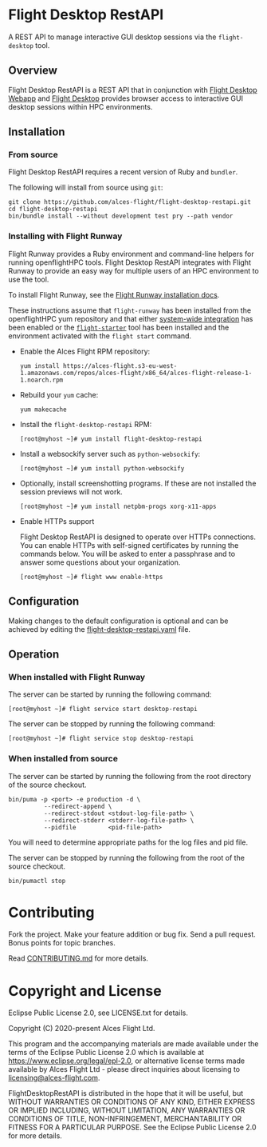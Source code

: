 # Flight Desktop RestAPI

A REST API to manage interactive GUI desktop sessions via the `flight-desktop`
tool.

## Overview

Flight Desktop RestAPI is a REST API that in conjunction with [Flight
Desktop Webapp](https://github.com/openflighthpc/flight-desktop-webapp) and
[Flight Desktop](https://github.com/openflighthpc/flight-desktop) provides
browser access to interactive GUI desktop sessions within HPC environments.

## Installation

### From source

Flight Desktop RestAPI requires a recent version of Ruby and `bundler`.

The following will install from source using `git`:

```
git clone https://github.com/alces-flight/flight-desktop-restapi.git
cd flight-desktop-restapi
bin/bundle install --without development test pry --path vendor
```

### Installing with Flight Runway

Flight Runway provides a Ruby environment and command-line helpers for running
openflightHPC tools.  Flight Desktop RestAPI integrates with Flight Runway to
provide an easy way for multiple users of an HPC environment to use the tool.

To install Flight Runway, see the [Flight Runway installation
docs](https://github.com/openflighthpc/flight-runway#installation).

These instructions assume that `flight-runway` has been installed from
the openflightHPC yum repository and that either [system-wide
integration](https://github.com/openflighthpc/flight-runway#system-wide-integration) has been enabled or the
[`flight-starter`](https://github.com/openflighthpc/flight-starter) tool has been
installed and the environment activated with the `flight start` command.

 * Enable the Alces Flight RPM repository:

    ```
    yum install https://alces-flight.s3-eu-west-1.amazonaws.com/repos/alces-flight/x86_64/alces-flight-release-1-1.noarch.rpm
    ```

 * Rebuild your `yum` cache:

    ```
    yum makecache
    ```
    
 * Install the `flight-desktop-restapi` RPM:

    ```
    [root@myhost ~]# yum install flight-desktop-restapi
    ```

 * Install a websockify server such as `python-websockify`:

    ```
    [root@myhost ~]# yum install python-websockify
    ```

 * Optionally, install screenshotting programs.  If these are not installed
   the session previews will not work.

    ```
    [root@myhost ~]# yum install netpbm-progs xorg-x11-apps
    ```

 * Enable HTTPs support

    Flight Desktop RestAPI is designed to operate over HTTPs connections.  You
    can enable HTTPs with self-signed certificates by running the commands
    below.  You will be asked to enter a passphrase and to answer some
    questions about your organization.

    ```
    [root@myhost ~]# flight www enable-https
    ```


## Configuration

Making changes to the default configuration is optional and can be achieved by editing the [flight-desktop-restapi.yaml](etc/flight-desktop-restapi.yaml) file.

## Operation

### When installed with Flight Runway

The server can be started by running the following command:

```
[root@myhost ~]# flight service start desktop-restapi
```

The server can be stopped by running the following command:

```
[root@myhost ~]# flight service stop desktop-restapi
```

### When installed from source

The server can be started by running the following from the root directory of
the source checkout.

```
bin/puma -p <port> -e production -d \
          --redirect-append \
          --redirect-stdout <stdout-log-file-path> \
          --redirect-stderr <stderr-log-file-path> \
          --pidfile         <pid-file-path>
```

You will need to determine appropriate paths for the log files and pid file.

The server can be stopped by running the following from the root of the source
checkout.

```
bin/pumactl stop
```

# Contributing

Fork the project. Make your feature addition or bug fix. Send a pull
request. Bonus points for topic branches.

Read [CONTRIBUTING.md](CONTRIBUTING.md) for more details.

# Copyright and License

Eclipse Public License 2.0, see LICENSE.txt for details.

Copyright (C) 2020-present Alces Flight Ltd.

This program and the accompanying materials are made available under the terms of the Eclipse Public License 2.0 which is available at https://www.eclipse.org/legal/epl-2.0, or alternative license terms made available by Alces Flight Ltd - please direct inquiries about licensing to licensing@alces-flight.com.

FlightDesktopRestAPI is distributed in the hope that it will be useful, but WITHOUT WARRANTIES OR CONDITIONS OF ANY KIND, EITHER EXPRESS OR IMPLIED INCLUDING, WITHOUT LIMITATION, ANY WARRANTIES OR CONDITIONS OF TITLE, NON-INFRINGEMENT, MERCHANTABILITY OR FITNESS FOR A PARTICULAR PURPOSE. See the Eclipse Public License 2.0 for more details.

